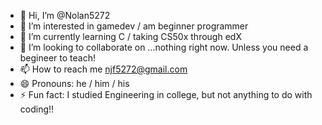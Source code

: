 - 👋 Hi, I’m @Nolan5272
- 👀 I’m interested in gamedev / am beginner programmer
- 🌱 I’m currently learning C / taking CS50x through edX
- 💞️ I’m looking to collaborate on ...nothing right now. Unless you need a begineer to teach!
- 📫 How to reach me njf5272@gmail.com
- 😄 Pronouns: he / him / his
- ⚡ Fun fact: I studied Engineering in college, but not anything to do with coding!!

<!---
Nolan5272/Nolan5272 is a ✨ special ✨ repository because its `README.md` (this file) appears on your GitHub profile.
You can click the Preview link to take a look at your changes.
--->
